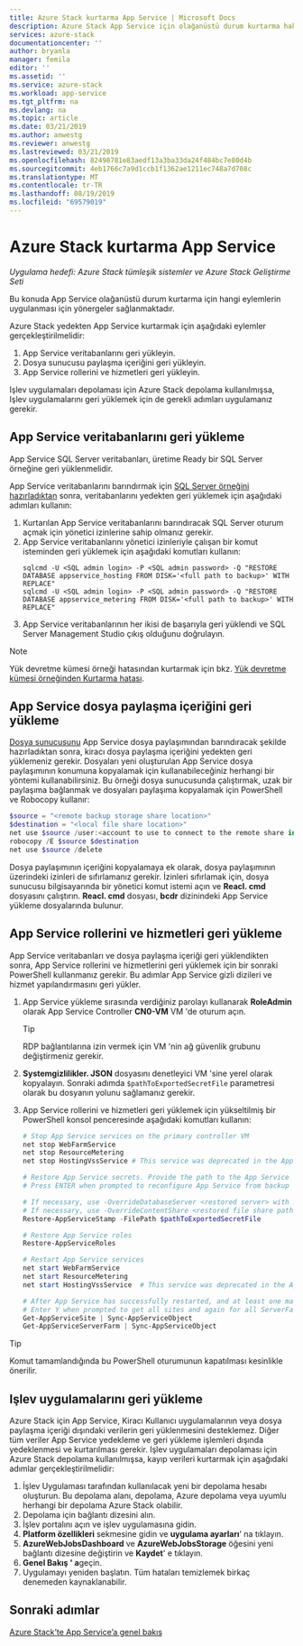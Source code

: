 ```yaml
---
title: Azure Stack kurtarma App Service | Microsoft Docs
description: Azure Stack App Service için olağanüstü durum kurtarma hakkında bilgi edinin.
services: azure-stack
documentationcenter: ''
author: bryanla
manager: femila
editor: ''
ms.assetid: ''
ms.service: azure-stack
ms.workload: app-service
ms.tgt_pltfrm: na
ms.devlang: na
ms.topic: article
ms.date: 03/21/2019
ms.author: anwestg
ms.reviewer: anwestg
ms.lastreviewed: 03/21/2019
ms.openlocfilehash: 82498781e83aedf13a3ba33da24f484bc7e80d4b
ms.sourcegitcommit: 4eb1766c7a9d1ccb1f1362ae1211ec748a7d708c
ms.translationtype: MT
ms.contentlocale: tr-TR
ms.lasthandoff: 08/19/2019
ms.locfileid: "69579019"
---
```

# <a name="app-service-recovery-on-azure-stack"></a>Azure Stack kurtarma App Service

*Uygulama hedefi: Azure Stack tümleşik sistemler ve Azure Stack Geliştirme Seti*  

Bu konuda App Service olağanüstü durum kurtarma için hangi eylemlerin uygulanması için yönergeler sağlanmaktadır.

Azure Stack yedekten App Service kurtarmak için aşağıdaki eylemler gerçekleştirilmelidir:
1. App Service veritabanlarını geri yükleyin.
2. Dosya sunucusu paylaşma içeriğini geri yükleyin.
3. App Service rollerini ve hizmetleri geri yükleyin.

Işlev uygulamaları depolaması için Azure Stack depolama kullanılmışsa, Işlev uygulamalarını geri yüklemek için de gerekli adımları uygulamanız gerekir.

## <a name="restore-the-app-service-databases"></a>App Service veritabanlarını geri yükleme
App Service SQL Server veritabanları, üretime Ready bir SQL Server örneğine geri yüklenmelidir. 

App Service veritabanlarını barındırmak için [SQL Server örneğini hazırladıktan](azure-stack-app-service-before-you-get-started.md#prepare-the-sql-server-instance) sonra, veritabanlarını yedekten geri yüklemek için aşağıdaki adımları kullanın:

1. Kurtarılan App Service veritabanlarını barındıracak SQL Server oturum açmak için yönetici izinlerine sahip olmanız gerekir.
2. App Service veritabanlarını yönetici izinleriyle çalışan bir komut isteminden geri yüklemek için aşağıdaki komutları kullanın:
    ```dos
    sqlcmd -U <SQL admin login> -P <SQL admin password> -Q "RESTORE DATABASE appservice_hosting FROM DISK='<full path to backup>' WITH REPLACE"
    sqlcmd -U <SQL admin login> -P <SQL admin password> -Q "RESTORE DATABASE appservice_metering FROM DISK='<full path to backup>' WITH REPLACE"
    ```
3. App Service veritabanlarının her ikisi de başarıyla geri yüklendi ve SQL Server Management Studio çıkış olduğunu doğrulayın.

> [!NOTE]
> Yük devretme kümesi örneği hatasından kurtarmak için bkz. [Yük devretme kümesi örneğinden Kurtarma hatası](https://docs.microsoft.com/sql/sql-server/failover-clusters/windows/recover-from-failover-cluster-instance-failure?view=sql-server-2017). 

## <a name="restore-the-app-service-file-share-content"></a>App Service dosya paylaşma içeriğini geri yükleme
[Dosya sunucusunu](azure-stack-app-service-before-you-get-started.md#prepare-the-file-server) App Service dosya paylaşımından barındıracak şekilde hazırladıktan sonra, kiracı dosya paylaşma içeriğini yedekten geri yüklemeniz gerekir. Dosyaları yeni oluşturulan App Service dosya paylaşımının konumuna kopyalamak için kullanabileceğiniz herhangi bir yöntemi kullanabilirsiniz. Bu örneği dosya sunucusunda çalıştırmak, uzak bir paylaşıma bağlanmak ve dosyaları paylaşıma kopyalamak için PowerShell ve Robocopy kullanır:

```powershell
$source = "<remote backup storage share location>"
$destination = "<local file share location>"
net use $source /user:<account to use to connect to the remote share in the format of domain\username> *
robocopy /E $source $destination
net use $source /delete
```

Dosya paylaşımının içeriğini kopyalamaya ek olarak, dosya paylaşımının üzerindeki izinleri de sıfırlamanız gerekir. İzinleri sıfırlamak için, dosya sunucusu bilgisayarında bir yönetici komut istemi açın ve **Reacl. cmd** dosyasını çalıştırın. **Reacl. cmd** dosyası, **bcdr** dizinindeki App Service yükleme dosyalarında bulunur.

## <a name="restore-app-service-roles-and-services"></a>App Service rollerini ve hizmetleri geri yükleme
App Service veritabanları ve dosya paylaşma içeriği geri yüklendikten sonra, App Service rollerini ve hizmetlerini geri yüklemek için bir sonraki PowerShell kullanmanız gerekir. Bu adımlar App Service gizli dizileri ve hizmet yapılandırmasını geri yükler.  

1. App Service yükleme sırasında verdiğiniz parolayı kullanarak **RoleAdmin** olarak App Service Controller **CN0-VM** VM 'de oturum açın. 
    > [!TIP]
    > RDP bağlantılarına izin vermek için VM 'nin ağ güvenlik grubunu değiştirmeniz gerekir. 
2. **Systemgizlilikler. JSON** dosyasını denetleyici VM 'sine yerel olarak kopyalayın. Sonraki adımda `$pathToExportedSecretFile` parametresi olarak bu dosyanın yolunu sağlamanız gerekir.
3. App Service rollerini ve hizmetleri geri yüklemek için yükseltilmiş bir PowerShell konsol penceresinde aşağıdaki komutları kullanın:

    ```powershell
    # Stop App Service services on the primary controller VM
    net stop WebFarmService
    net stop ResourceMetering
    net stop HostingVssService # This service was deprecated in the App Service 1.5 release and is not required after the App Service 1.4 release.

    # Restore App Service secrets. Provide the path to the App Service secrets file copied from backup. For example, C:\temp\SystemSecrets.json.
    # Press ENTER when prompted to reconfigure App Service from backup 

    # If necessary, use -OverrideDatabaseServer <restored server> with Restore-AppServiceStamp when the restored database server has a different address than backed-up deployment.
    # If necessary, use -OverrideContentShare <restored file share path> with Restore-AppServiceStamp when the restored file share has a different path from backed-up deployment.
    Restore-AppServiceStamp -FilePath $pathToExportedSecretFile 

    # Restore App Service roles
    Restore-AppServiceRoles

    # Restart App Service services
    net start WebFarmService
    net start ResourceMetering
    net start HostingVssService  # This service was deprecated in the App Service 1.5 release and is not required after the App Service 1.4 release.

    # After App Service has successfully restarted, and at least one management server is in ready state, synchronize App Service objects to complete the restore
    # Enter Y when prompted to get all sites and again for all ServerFarm entities.
    Get-AppServiceSite | Sync-AppServiceObject
    Get-AppServiceServerFarm | Sync-AppServiceObject
    ```

> [!TIP]
> Komut tamamlandığında bu PowerShell oturumunun kapatılması kesinlikle önerilir.

## <a name="restore-function-apps"></a>Işlev uygulamalarını geri yükleme 
Azure Stack için App Service, Kiracı Kullanıcı uygulamalarının veya dosya paylaşma içeriği dışındaki verilerin geri yüklenmesini desteklemez. Diğer tüm veriler App Service yedekleme ve geri yükleme işlemleri dışında yedeklenmesi ve kurtarılması gerekir. Işlev uygulamaları depolaması için Azure Stack depolama kullanılmışsa, kayıp verileri kurtarmak için aşağıdaki adımlar gerçekleştirilmelidir:

1. İşlev Uygulaması tarafından kullanılacak yeni bir depolama hesabı oluşturun. Bu depolama alanı, depolama, Azure depolama veya uyumlu herhangi bir depolama Azure Stack olabilir.
2. Depolama için bağlantı dizesini alın.
3. İşlev portalını açın ve işlev uygulamasına gidin.
4. **Platform özellikleri** sekmesine gidin ve **uygulama ayarları**' na tıklayın.
5. **AzureWebJobsDashboard** ve **AzureWebJobsStorage** öğesini yeni bağlantı dizesine değiştirin ve **Kaydet**' e tıklayın.
6. **Genel Bakış ' a**geçin.
7. Uygulamayı yeniden başlatın. Tüm hataları temizlemek birkaç denemeden kaynaklanabilir.

## <a name="next-steps"></a>Sonraki adımlar
[Azure Stack’te App Service’a genel bakış](azure-stack-app-service-overview.md)